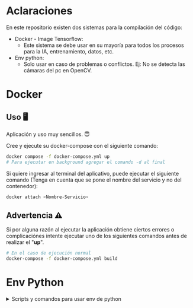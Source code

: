 # Aclaraciones

En este repositorio existen dos sistemas para la compilación del código:
- Docker - Image Tensorflow:
    - Este sistema se debe usar en su mayoría para todos los procesos para la IA, entrenamiento, datos, etc.
- Env python:
    - Solo usar en caso de problemas o conflictos. Ej: No se detecta las cámaras del pc en OpenCV.

# Docker

## Uso 🖥️

Aplicación y uso muy sencillos. 😇

Cree y ejecute su docker-compose con el siguiente comando:

```bash
docker compose -f docker-compose.yml up
# Para ejecutar en background agregar el comando -d al final
```

Si quiere ingresar al terminal del aplicativo, puede ejecutar el siguiente comando (Tenga en cuenta que se pone el nombre del servicio y no del contenedor):

```bash
docker attach <Nombre-Servicio>
```

## Advertencia ⚠️

Si por alguna razón al ejecutar la aplicación obtiene ciertos errores o complicaciónes intente ejecutar uno de los siguientes comandos antes de realizar el "**up**".

```bash
# En el caso de ejecución normal
docker-compose -f docker-compose.yml build
```


# Env Python
<details>
<summary style="cursor: pointer; size: 100px;">
Scripts y comandos para usar env de python</summary>
## Script para generar entorno de python aislado (env) con paquetes necesarios

Para windows - powershell ejecutar en la terminal:

```powershell
./scripts/crear_env_con_requirements_env_txt.ps1
```
Para linux - bash ejecutar en la terminal:

```bash
./scripts/crear_env_con_requirements_env_txt.sh
```

## Script para activar 

Para windows - powershell ejecutar en la terminal:

```powershell
. ./env/Scripts/activate
```

Para linux - bash ejecutar en la terminal:

```bash
. ./env/bin/activate
```

## Script para generar requirements.env.txt con los paquetes usados en el env

Para windows - powershell ejecutar en la terminal:

```powershell
./scripts/generar_requirements_env_txt.ps1
```
Para linux - bash ejecutar en la terminal:

```bash
./scripts/generar_requirements_env_txt.sh
```
</details>

<!-- Espacio en blanco -->
<br>
